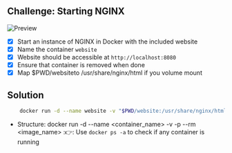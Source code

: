 ## Challenge: Starting NGINX
![Preview](https://github.com/meofiscoding/Docker-Journey/blob/main/Challenge/Preview.gif)
- [x] Start an instance of NGINX in Docker with the included website
- [x] Name the container `website`
- [x] Website should be accessible at `http://localhost:8080`
- [x] Ensure that container is removed when done
- [x] Map $PWD/websiteto /usr/share/nginx/html if you volume mount

## Solution
``` bash
    docker run -d --name website -v "$PWD/website:/usr/share/nginx/html" -p 8080:80 --rm nginx
```
- Structure: docker run -d --name <container_name> -v <volume> -p <port> --rm <image_name>
:&#128073;: Use `docker ps -a` to check if any container is running